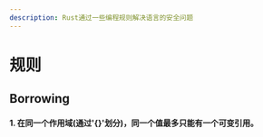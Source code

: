 ```yaml
---
description: Rust通过一些编程规则解决语言的安全问题
---
```


# 规则

## Borrowing

#### 1. 在同一个作用域\(通过'{}'划分\)，同一个值最多只能有一个可变引用。


